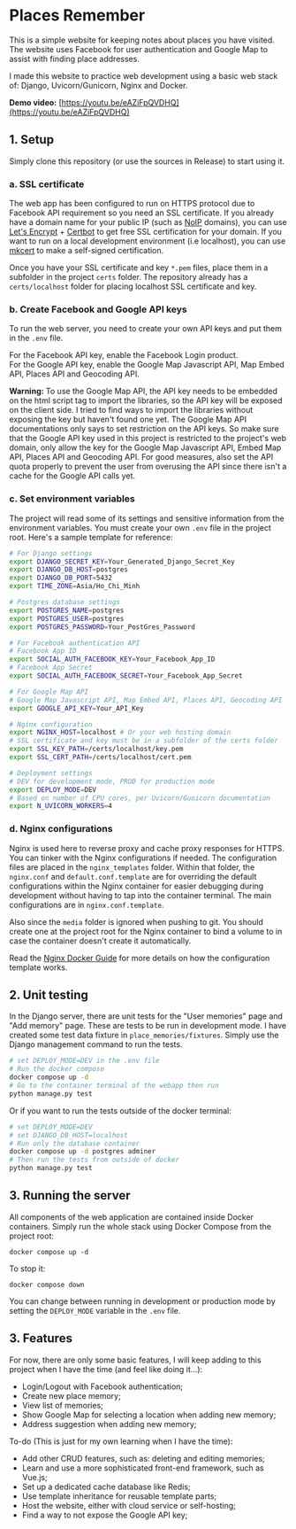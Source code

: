 # Places Remember
This is a simple website for keeping notes about places you have visited. The website uses Facebook for user authentication and Google Map to assist with finding place addresses.  

I made this website to practice web development using a basic web stack of: Django, Uvicorn/Gunicorn, Nginx and Docker.  

**Demo video:**  [https://youtu.be/eAZiFpQVDHQ](https://youtu.be/eAZiFpQVDHQ)

## 1. Setup
Simply clone this repository (or use the sources in Release) to start using it.  
### a. SSL certificate
The web app has been configured to run on HTTPS protocol due to Facebook API requirement so you need an SSL certificate. If you already have a domain name for your public IP (such as [NoIP](https://www.noip.com/) domains), you can use [Let's Encrypt](https://letsencrypt.org/) + [Certbot](https://certbot.eff.org/) to get free SSL certification for your domain. If you want to run on a local development environment (i.e localhost), you can use [mkcert](https://github.com/FiloSottile/mkcert) to make a self-signed certification.  

Once you have your SSL certificate and key `*.pem` files, place them in a subfolder in the project `certs` folder. The repository already has a `certs/localhost` folder for placing localhost SSL certificate and key.  

### b. Create Facebook and Google API keys  
To run the web server, you need to create your own API keys and put them in the `.env` file.  

For the Facebook API key, enable the Facebook Login product.  
For the Google API key, enable the Google Map Javascript API, Map Embed API, Places API and Geocoding API.  

**Warning:** To use the Google Map API, the API key needs to be embedded on the html script tag to import the libraries, so the API key will be exposed on the client side. I tried to find ways to import the libraries without exposing the key but haven't found one yet. The Google Map API documentations only says to set restriction on the API keys. So make sure that the Google API key used in this project is restricted to the project's web domain, only allow the key for the Google Map Javascript API, Embed Map API, Places API and Geocoding API. For good measures, also set the API quota properly to prevent the user from overusing the API since there isn't a cache for the Google API calls yet.  

### c. Set environment variables  
The project will read some of its settings and sensitive information from the environment variables. You must create your own `.env` file in the project root. Here's a sample template for reference:  

```bash
# For Django settings
export DJANGO_SECRET_KEY=Your_Generated_Django_Secret_Key
export DJANGO_DB_HOST=postgres
export DJANGO_DB_PORT=5432
export TIME_ZONE=Asia/Ho_Chi_Minh

# Postgres database settings
export POSTGRES_NAME=postgres
export POSTGRES_USER=postgres
export POSTGRES_PASSWORD=Your_PostGres_Password

# For Facebook authentication API
# Facebook App ID
export SOCIAL_AUTH_FACEBOOK_KEY=Your_Facebook_App_ID
# Facebook App Secret
export SOCIAL_AUTH_FACEBOOK_SECRET=Your_Facebook_App_Secret

# For Google Map API
# Google Map Javascript API, Map Embed API, Places API, Geocoding API
export GOOGLE_API_KEY=Your_API_Key

# Nginx configuration
export NGINX_HOST=localhost # Or your web hosting domain
# SSL certificate and key must be in a subfolder of the certs folder
export SSL_KEY_PATH=/certs/localhost/key.pem 
export SSL_CERT_PATH=/certs/localhost/cert.pem

# Deployment settings
# DEV for development mode, PROD for production mode
export DEPLOY_MODE=DEV
# Based on number of CPU cores, per Uvicorn/Gunicorn documentation
export N_UVICORN_WORKERS=4
```   

### d. Nginx configurations  
Nginx is used here to reverse proxy and cache proxy responses for HTTPS. You can tinker with the Nginx configurations if needed. The configuration files are placed in the `nginx_templates` folder. Within that folder, the `nginx.conf` and `default.conf.template` are for overriding the default configurations within the Nginx container for easier debugging during development without having to tap into the container terminal. The main configurations are in `nginx.conf.template`.

Also since the `media` folder is ignored when pushing to git. You should create one at the project root for the Nginx container to bind a volume to in case the container doesn't create it automatically.

Read the [Nginx Docker Guide](https://hub.docker.com/_/nginx) for more details on how the configuration template works.

## 2. Unit testing
In the Django server, there are unit tests for the "User memories" page and "Add memory" page. These are tests to be run in development mode. I have created some test data fixture in `place_memories/fixtures`. Simply use the Django management command to run the tests.  

```bash
# set DEPLOY_MODE=DEV in the .env file
# Run the docker compose
docker compose up -d
# Go to the container terminal of the webapp then run
python manage.py test
```

Or if you want to run the tests outside of the docker terminal:

```bash
# set DEPLOY_MODE=DEV 
# set DJANGO_DB_HOST=localhost
# Run only the database container
docker compose up -d postgres adminer
# Then run the tests from outside of docker
python manage.py test
```

## 3. Running the server  
All components of the web application are contained inside Docker containers. Simply run the whole stack using Docker Compose from the project root:  

```
docker compose up -d
```

To stop it:  
```
docker compose down
```

You can change between running in development or production mode by setting the `DEPLOY_MODE` variable in the `.env` file.

## 3. Features  
For now, there are only some basic features, I will keep adding to this project when I have the time (and feel like doing it...):  
- Login/Logout with Facebook authentication;  
- Create new place memory;
- View list of memories;  
- Show Google Map for selecting a location when adding new memory;  
- Address suggestion when adding new memory;   

To-do (This is just for my own learning when I have the time):   
- Add other CRUD features, such as: deleting and editing memories;  
- Learn and use a more sophisticated front-end framework, such as Vue.js;  
- Set up a dedicated cache database like Redis;  
- Use template inheritance for reusable template parts;  
- Host the website, either with cloud service or self-hosting;
- Find a way to not expose the Google API key;
